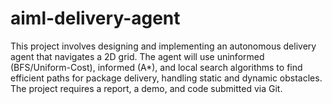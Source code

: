 # aiml-delivery-agent
This project involves designing and implementing an autonomous delivery agent that navigates a 2D grid. The agent will use uninformed (BFS/Uniform-Cost), informed (A*), and local search algorithms to find efficient paths for package delivery, handling static and dynamic obstacles. The project requires a report, a demo, and code submitted via Git.
